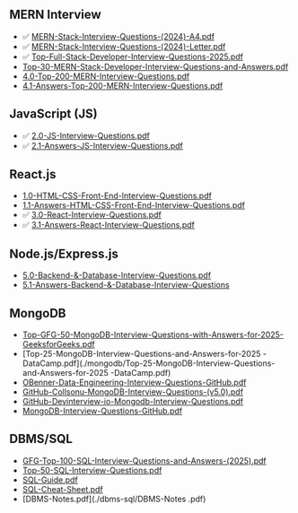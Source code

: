 ## MERN Interview
- ✅ [MERN-Stack-Interview-Questions-(2024)-A4.pdf](./mern/MERN-Stack-Interview-Questions-(2024)-A4.pdf)
- ✅ [MERN-Stack-Interview-Questions-(2024)-Letter.pdf](./mern/MERN-Stack-Interview-Questions-(2024)-Letter.pdf)
- ✅ [Top-Full-Stack-Developer-Interview-Questions-2025.pdf](./mern/Top-Full-Stack-Developer-Interview-Questions-2025.pdf)
- [Top-30-MERN-Stack-Developer-Interview-Questions-and-Answers.pdf](./mern/Top-30-MERN-Stack-Developer-Interview-Questions-and-Answers.pdf)
- [4.0-Top-200-MERN-Interview-Questions.pdf](./mern/4.0-Top-200-MERN-Interview-Questions.pdf)
- [4.1-Answers-Top-200-MERN-Interview-Questions.pdf](./mern/4.1-Answers-Top-200-MERN-Interview-Questions.pdf)

## JavaScript (JS)
- ✅ [2.0-JS-Interview-Questions.pdf](./javascript/2.0-JS-Interview-Questions.pdf)
- ✅ [2.1-Answers-JS-Interview-Questions.pdf](./javascript/2.1-Answers-JS-Interview-Questions.pdf)

## React.js
- [1.0-HTML-CSS-Front-End-Interview-Questions.pdf](./reactjs/1.0-HTML-CSS-Front-End-Interview-Questions.pdf)
- [1.1-Answers-HTML-CSS-Front-End-Interview-Questions.pdf](./reactjs/1.1-Answers-HTML-CSS-Front-End-Interview-Questions.pdf)
- ✅ [3.0-React-Interview-Questions.pdf](./reactjs/3.0-React-Interview-Questions.pdf)
- ✅ [3.1-Answers-React-Interview-Questions.pdf](./reactjs/3.1-Answers-React-Interview-Questions.pdf)

## Node.js/Express.js
- [5.0-Backend-&-Database-Interview-Questions.pdf](./nodejs-expressjs/5.0-Backend-&-Database-Interview-Questions.pdf)
- [5.1-Answers-Backend-&-Database-Interview-Questions](./nodejs-expressjs/5.1-Answers-Backend-&-Database-Interview-Questions)

## MongoDB
- [Top-GFG-50-MongoDB-Interview-Questions-with-Answers-for-2025-GeeksforGeeks.pdf](./mongodb/Top-GFG-50-MongoDB-Interview-Questions-with-Answers-for-2025-GeeksforGeeks.pdf)
- [Top-25-MongoDB-Interview-Questions-and-Answers-for-2025 -DataCamp.pdf](./mongodb/Top-25-MongoDB-Interview-Questions-and-Answers-for-2025 -DataCamp.pdf)
- [OBenner-Data-Engineering-Interview-Questions-GitHub.pdf](./mongodb/OBenner-Data-Engineering-Interview-Questions-GitHub.pdf)
- [GitHub-Collsonu-MongoDB-Interview-Questions-(v5.0).pdf](./mongodb/GitHub-Collsonu-MongoDB-Interview-Questions-(v5.0).pdf)
- [GitHub-Devinterview-io-Mongodb-Interview-Questions.pdf](./mongodb/GitHub-Devinterview-io-Mongodb-Interview-Questions.pdf)
- [MongoDB-Interview-Questions-GitHub.pdf](./mongodb/MongoDB-Interview-Questions-GitHub.pdf)

## DBMS/SQL
- [GFG-Top-100-SQL-Interview-Questions-and-Answers-(2025).pdf](./dbms-sql/GFG-Top-100-SQL-Interview-Questions-and-Answers-(2025).pdf)
- [Top-50-SQL-Interview-Questions.pdf](./dbms-sql/Top-50-SQL-Interview-Questions.pdf)
- [SQL-Guide.pdf](./dbms-sql/SQL-Guide.pdf)
- [SQL-Cheat-Sheet.pdf](./dbms-sql/SQL-Cheat-Sheet.pdf)
- [DBMS-Notes.pdf](./dbms-sql/DBMS-Notes .pdf)
